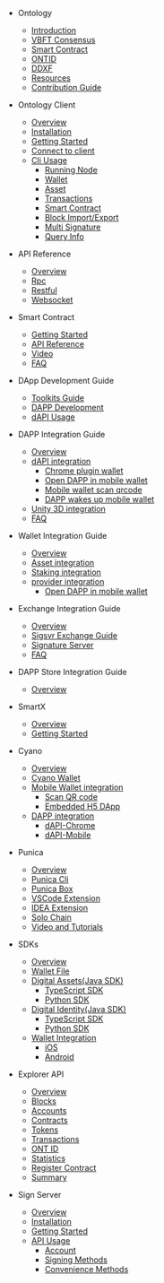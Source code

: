 - Ontology
  - [Introduction](docs-en/DeveloperGuide/introduction.md)
  - [VBFT Consensus](docs-en/DeveloperGuide/02-VBFT-introduction.md)
  - [Smart Contract](docs-en/DeveloperGuide/smartcontract/00-introduction-sc.md)
  - [ONTID](docs-en/DeveloperGuide/04-ontid.md)
  - [DDXF](docs-en/DeveloperGuide/05-ddxf.md)
  - [Resources](docs-en/DeveloperGuide/06-white-papers.md)
  - [Contribution Guide](docs-en/DeveloperGuide/07-contributions-guide.md)

- Ontology Client
  - [Overview](docs-en/OntologyCli/00-overview.md)
  - [Installation](docs-en/OntologyCli/01-installation.md)
  - [Getting Started](docs-en/OntologyCli/getting-started.md)
  - [Connect to client](docs-en/OntologyCli/03-connect-to-client.md)
  - [Cli Usage](docs-en/OntologyCli/11-cli-usage.md)
      - [Running Node](docs-en/OntologyCli/02-running-node.md)
      - [Wallet](docs-en/OntologyCli/04-wallet-management.md)
      - [Asset](docs-en/OntologyCli/05-asset-management.md)
      - [Transactions](docs-en/OntologyCli/06-transactions.md)
      - [Smart Contract](docs-en/OntologyCli/07-smart-contracts.md)
      - [Block Import/Export](docs-en/OntologyCli/08-block-data.md)
      - [Multi Signature](docs-en/OntologyCli/09-multisig.md)
      - [Query Info](docs-en/OntologyCli/10-query-info.md)

- API Reference
  - [Overview](docs-en/API/00-overview.md)
  - [Rpc](docs-en/API/01-rpc_api.md)
  - [Restful](docs-en/API/02-restful_api.md)
  - [Websocket](docs-en/API/03-websocket_api.md)

- Smart Contract
  - [Getting Started](docs-en/smartcontract/01-started.md)
  - [API Reference](docs-en/smartcontract/02-template.md)
  - [Video](docs-en/smartcontract/04-tutorials.md)
  - [FAQ](docs-en/smartcontract/05-sc-faq.md)

- DApp Development Guide
  - [Toolkits Guide](docs-en/DeveloperGuide/tools.md)
  - [DAPP Development](docs-en/QuickGuide/00-dapp_development.md)
  - [dAPI Usage](docs-en/QuickGuide/06-dapi-useage.md)

- DAPP Integration Guide
  - [Overview](docs-en/dApp-Integration/00-dapp_integration.md)
  - [dAPI integration](docs-en/dApp-Integration/09-dapi_integration.md)
      - [Chrome plugin wallet](docs-en/dApp-Integration/03-DAppDocking-use-chrome-extension-wallet.md)
      - [Open DAPP in mobile wallet](docs-en/dApp-Integration/01-DAppDocking-Wallet-Opens-DApp.md)
      - [Mobile wallet scan qrcode](docs-en/dApp-Integration/02-DAppDocking-QRcode.md)
      - [DAPP wakes up mobile wallet](docs-en/dApp-Integration/06-DAppDocking-Wake-up.md)
  - [Unity 3D integration](docs-en/dApp-Integration/12-unity_integration.md)       
  - [FAQ](docs-en/dApp-Integration/11-Q&A.md)


- Wallet Integration Guide
  - [Overview](docs-en/Wallet-Integration/00-wallet_integration.md)
  - [Asset integration](docs-en/Wallet-Integration/01-WalletDocking-asset-docking.md)
  - [Staking integration](docs-en/Wallet-Integration/08-WalletDocking-staking-docking.md)
  - [provider  integration](docs-en/Wallet-Integration/02-WalletDocking-provider-sdk-docking.md)
      - [Open DAPP in mobile wallet](docs-en/Wallet-Integration/04-WalletDocking-wallet-open-DApp.md)

- Exchange Integration Guide
  - [Overview](docs-en/exchange-API/Ontology+Exchange+Docking+Document.md)
  - [Sigsvr Exchange Guide](docs-en/exchange-API/Sigsvr_Exchange_Guide.md)
  - [Signature Server](docs-en/exchange-API/Ontology+Signature+Server+Tutorials.md)
  - [FAQ](docs-en/exchange-API/ONT+Exchange+Docking+FAQ.md)
  
- DAPP Store Integration Guide
  - [Overview](docs-en/dapps/overview.md)

- SmartX
  - [Overview](docs-en/SmartX/00-overview.md)
  - [Getting Started](docs-en/SmartX/01-getting-started.md)

- Cyano
  - [Overview](docs-en/Cyano/00-overview.md)
  - [Cyano Wallet](docs-en/Cyano/02-getting-started.md)
  - [Mobile Wallet integration](docs-en/Cyano/Cyano-provider/00-overview.md)
      - [Scan QR code](docs-en/Cyano/Cyano-provider/02-scan-qrcode.md)
      - [Embedded H5 DApp](docs-en/Cyano/Cyano-provider/03-embedded-h5.md)
  - [DAPP integration](docs-en/Cyano/dApi/00-overview.md)
      - [dAPI-Chrome](docs-en/Cyano/dApi/02-getting-started.md)
      - [dAPI-Mobile](docs-en/Cyano/dApi-mobile/02-getting-started.md)

- Punica
  - [Overview](docs-en/Punica/punica.md)
  - [Punica Cli](docs-en/Punica/punica-cli.md)
  - [Punica Box](docs-en/Punica/punica-box.md)
  - [VSCode Extension](docs-en/Punica/sc-extension.md)
  - [IDEA Extension](docs-en/Punica/sc-idea-extension.md)
  - [Solo Chain](docs-en/Punica/solo-chain.md)
  - [Video and Tutorials](docs-en/Punica/tutorials.md)

- SDKs
  - [Overview](docs-en/SDKs/00-overview.md)
  - [Wallet File](docs-en/SDKs/01-wallet-file-specification.md)
  - [Digital Assets(Java SDK)](docs-en/SDKs/java-sdk.md)
      - [TypeScript SDK](docs-en/SDKs/ts-sdk.md)
      - [Python SDK](docs-en/SDKs/python-sdk.md)
  - [Digital Identity(Java SDK)](docs-en/SDKs/java-sdk-ontid.md)
      - [TypeScript SDK](docs-en/SDKs/ts-sdk-ontid.md)
      - [Python SDK](docs-en/SDKs/python-sdk-ontid.md)
  - [Wallet Integration](docs-en/SDKs/02-wallet-intergration.md)
      - [iOS](docs-en/SDKs/ontology_wallet_dev_ts_sdk_en.md)
      - [Android](docs-en/SDKs/ontology_wallet_dev_android_en.md)

- Explorer API
  - [Overview](docs-en/explorer/overview.md)
  - [Blocks](docs-en/explorer/blocks.md)
  - [Accounts](docs-en/explorer/accounts.md)
  - [Contracts](docs-en/explorer/contracts.md)
  - [Tokens](docs-en/explorer/tokens.md)
  - [Transactions](docs-en/explorer/transactions.md)
  - [ONT ID](docs-en/explorer/ontid.md)
  - [Statistics](docs-en/explorer/statistics.md)
  - [Register Contract](docs-en/explorer/registerContract.md)
  - [Summary](docs-en/explorer/summary.md)

- Sign Server
  - [Overview](docs-en/SignServer/00-overview.md)
  - [Installation](docs-en/SignServer/01-installation.md)
  - [Getting Started](docs-en/SignServer/02-getting-started.md)
  - [API Usage](docs-en/SignServer/03-api-usage.md)
      - [Account](docs-en/SignServer/04-api-account-methods.md)
      - [Signing Methods](docs-en/SignServer/05-api-signing-methods.md)
      - [Convenience Methods](docs-en/SignServer/06-api-signing-convinience-methods.md)
